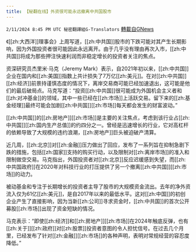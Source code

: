 ```yaml
---
title: 【秘翻在线】外资很可能永远撤离中共国股市
---
```

`2/11/2024 8:45 PM UTC 秘密翻譯組G-Translators` [轉載自GNews](https://gnews.org/articles/2299167)



《[[zh:大西洋]]理事会》上周写道，[[zh:中共国]]股市的下跌可能对其产生长期影响，因为外国投资者很可能因此永远离开。由于几乎没有理由再次入市，[[zh:中共国]]将成为那些押注快速利润而非稳定增长的投资者关注的焦点。

资深研究员杰里米·马克（Jeremy Mark）表示，自2021年初以来，[[zh:中共国]]企业在国内和[[zh:美国]]指数上共计损失了7万亿[[zh:美元]]。在对[[zh:中共国]][[zh:经济]]前景持谨慎态度的情况下，离岸交易商可能已经加速退出，这可能是他们的最后破局点。马克写道：“投资[[zh:中共国]]很可能成为外国机会主义者和[[zh:对冲基金]]的领域，其中一些已经在[[zh:市场]]上活跃交易。留下来的[[zh:基金经理]]最终可能会加剧[[zh:中共国]][[zh:市场]]每天都会发生的财富波动。”

[[zh:中共国]]的[[zh:房地产]][[zh:市场]]是主要的关注焦点，考虑到该行业占[[zh:中共国]][[zh:国内生产总值]]的约四分之一。曾经是迅速增长的行业，它对高杠杆的依赖导致了大规模的违约浪潮，[[zh:房地产]]巨头被迫破产清算。

近几周，[[zh:北京]]对[[zh:金融]]压力做出了回应，发布了一系列旨在抑制急剧下跌的措施，包括[[zh:国家]]支持的购买行动，以及限制对[[zh:离岸市场]]的准入和限制做空交易。马克指出，外国投资者对[[zh:北京]]反应迟缓感到失望，而[[zh:中共国政府]]在2020年对科技行业的打压提供了另一个撤离[[zh:中共国]][[zh:市场]]的动力。

被动基金和专注于长期增长的投资者主导了股市的大规模资金流出。去年的净外资流入仅为61亿[[zh:美元]]，是自2017年以来的最低水平。这对[[zh:中国]]的初创企业产生了直接影响，因为当新[[zh:公司]]寻求资金时，[[zh:中共国]]的首次公开募股[[zh:市场]]出现了资金短缺的情况。

马克表示：“即使[[zh:经济]]和[[zh:房地产]][[zh:市场]]在2024年触底反弹，也有[[zh:关于]][[zh:政府]]对[[zh:股票]]投资者意图的令人担忧信号。在过去几个月里，已经发布了针对[[zh:金融]][[zh:市场]]的各种声明，表明对常规经营的容忍度降低。”
